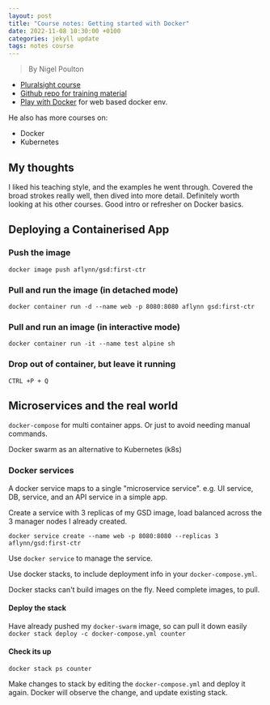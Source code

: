 ```yaml
---
layout: post
title: "Course notes: Getting started with Docker"
date: 2022-11-08 10:30:00 +0100
categories: jekyll update
tags: notes course
---
```

> By Nigel Poulton

- [Pluralsight course][1]
- [Github repo for training material][3]
- [Play with Docker][2] for web based docker env.

He also has more courses on:
- Docker
- Kubernetes

## My thoughts
I liked his teaching style, and the examples he went through. 
Covered the broad strokes really well, then dived into more detail. 
Definitely worth looking at his other courses. Good intro or refresher on Docker basics.

## Deploying a Containerised App

### Push the image
`docker image push aflynn/gsd:first-ctr `

### Pull and run the image (in detached mode)
`docker container run -d --name web -p 8080:8080 aflynn gsd:first-ctr` 

### Pull and run an image (in interactive mode)
`docker container run -it --name test alpine sh`

### Drop out of container, but leave it running
`CTRL +P + Q`

## Microservices and the real world
 `docker-compose` for multi container apps. 
 Or just to avoid needing manual commands.

Docker swarm as an alternative to Kubernetes (k8s)

### Docker services
A docker service maps to a single "microservice service". e.g. UI service, DB, service, and an API service in a simple app.

Create a service with 3 replicas of my GSD image, load balanced across the 3 manager nodes I already created.

`docker service create --name web -p 8080:8080 --replicas 3 aflynn/gsd:first-ctr`

Use `docker service` to manage the service.

Use docker stacks, to include deployment info in your `docker-compose.yml`.

Docker stacks can't build images on the fly. Need complete images, to pull.

#### Deploy the stack
Have already pushed my `docker-swarm` image, so can pull it down easily
`docker stack deploy -c docker-compose.yml counter`

#### Check its up
`docker stack ps counter`

Make changes to stack by editing the `docker-compose.yml` and deploy it again. Docker will observe the change, and update existing stack.

[1]: https://app.pluralsight.com/library/courses/getting-started-docker/table-of-contents 
[2]: https://labs.play-with-docker.com/
[3]: https://github.com/nigelpoulton/gsd
